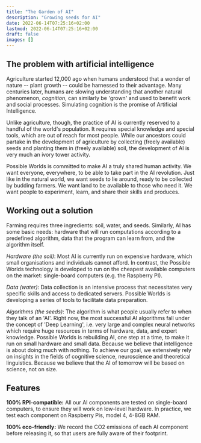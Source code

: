 ```yaml
---
title: "The Garden of AI"
description: "Growing seeds for AI"
date: 2022-06-14T07:25:16+02:00
lastmod: 2022-06-14T07:25:16+02:00
draft: false
images: []
---
```


## The problem with artificial intelligence

Agriculture started 12,000 ago when humans understood that a wonder of nature -- plant growth -- could be harnessed to their advantage. Many centuries later, humans are slowing understanding that another natural phenomenon, *cognition*, can similarly be 'grown' and used to benefit work and social processes. Simulating cognition is the promise of Artificial Intelligence.

Unlike agriculture, though, the practice of AI is currently reserved to a handful of the world's population. It requires special knowledge and special tools, which are out of reach for most people. While our ancestors could partake in the development of agriculture by collecting (freely available) seeds and planting them in (freely available) soil, the development of AI is very much an ivory tower activity.

Possible Worlds is committed to make AI a truly shared human activity. We want everyone, everywhere, to be able to take part in the AI revolution. Just like in the natural world, we want seeds to lie around, ready to be collected by budding farmers. We want land to be available to those who need it. We want people to experiment, learn, and share their skills and produces.


## Working out a solution

Farming requires three ingredients: soil, water, and seeds. Similarly, AI has some basic needs: hardware that will run computations according to a predefined algorithm, data that the program can learn from, and the algorithm itself.

*Hardware (the soil)*: Most AI is currently run on expensive hardware, which small organisations and individuals cannot afford. In contrast, the Possible Worlds technology is developed to run on the cheapest available computers on the market: single-board computers (e.g. the Raspberry PI).

*Data (water)*: Data collection is an intensive process that necessitates very specific skills and access to dedicated servers. Possible Worlds is developing a series of tools to facilitate data preparation.

*Algorithms (the seeds)*: The algorithm is what people usually refer to when they talk of an 'AI'. Right now, the most successful AI algorithms fall under the concept of 'Deep Learning', i.e. very large and complex neural networks which require huge resources in terms of hardware, data, and expert knowledge. Possible Worlds is rebuilding AI, one step at a time, to make it run on small hardware and small data. Because we believe that intelligence is about doing much with nothing. To achieve our goal, we extensively rely on insights in the fields of cognitive science, neuroscience and theoretical linguistics. Because we believe that the AI of tomorrow will be based on science, not on size.


## Features

**100% RPI-compatible:** All our AI components are tested on single-board computers, to ensure they will work on low-level hardware. In practice, we test each component on Raspberry Pis, model 4, 4-8GB RAM. 


**100% eco-friendly:** We record the CO2 emissions of each AI component before releasing it, so that users are fully aware of their footprint. 
